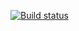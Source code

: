 [![Build status](https://ci.appveyor.com/api/projects/status/3cr3gclulunn2o50/branch/main?svg=true)](https://ci.appveyor.com/project/Ghillett/auto-3/branch/main)
